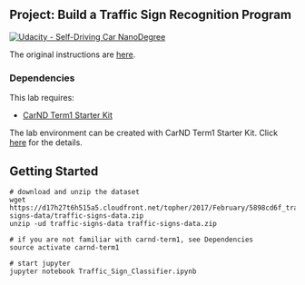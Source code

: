 ## Project: Build a Traffic Sign Recognition Program
[![Udacity - Self-Driving Car NanoDegree](https://s3.amazonaws.com/udacity-sdc/github/shield-carnd.svg)](http://www.udacity.com/drive)

The original instructions are [here](https://github.com/udacity/CarND-Traffic-Sign-Classifier-Project).

### Dependencies
This lab requires:

* [CarND Term1 Starter Kit](https://github.com/udacity/CarND-Term1-Starter-Kit)

The lab environment can be created with CarND Term1 Starter Kit. Click [here](https://github.com/udacity/CarND-Term1-Starter-Kit/blob/master/README.md) for the details.

## Getting Started

```
# download and unzip the dataset
wget https://d17h27t6h515a5.cloudfront.net/topher/2017/February/5898cd6f_traffic-signs-data/traffic-signs-data.zip
unzip -ud traffic-signs-data traffic-signs-data.zip

# if you are not familiar with carnd-term1, see Dependencies
source activate carnd-term1

# start jupyter
jupyter notebook Traffic_Sign_Classifier.ipynb
```
